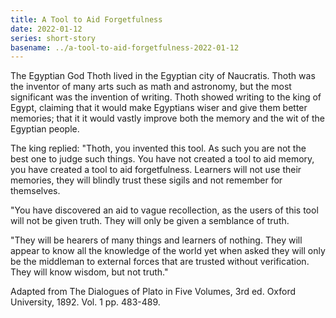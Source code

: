```yaml
---
title: A Tool to Aid Forgetfulness
date: 2022-01-12
series: short-story
basename: ../a-tool-to-aid-forgetfulness-2022-01-12
---
```


The Egyptian God Thoth lived in the Egyptian city of Naucratis. Thoth was the
inventor of many arts such as math and astronomy, but the most significant was
the invention of writing. Thoth showed writing to the king of Egypt, claiming
that it would make Egyptians wiser and give them better memories; that it it
would vastly improve both the memory and the wit of the Egyptian people.

The king replied: "Thoth, you invented this tool. As such you are not the best
one to judge such things. You have not created a tool to aid memory, you have
created a tool to aid forgetfulness. Learners will not use their memories, they
will blindly trust these sigils and not remember for themselves.

"You have discovered an aid to vague recollection, as the users of this tool
will not be given truth. They will only be given a semblance of truth.

"They will be hearers of many things and learners of nothing. They will appear
to know all the knowledge of the world yet when asked they will only be the
middleman to external forces that are trusted without verification. They will
know wisdom, but not truth."

Adapted from The Dialogues of Plato in Five Volumes, 3rd ed. Oxford
University, 1892. Vol. 1 pp. 483-489.
